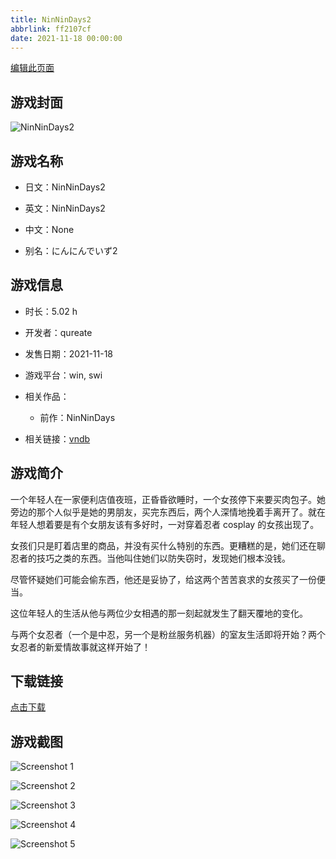 ```yaml
---
title: NinNinDays2
abbrlink: ff2107cf
date: 2021-11-18 00:00:00
---
```

[编辑此页面](https://github.com/ACG-3/ADV3-source/blob/main/source/_posts/games/NinNinDays2.md)

## 游戏封面

![NinNinDays2](https://pan.timero.xyz/d/onedrive/img_lib_001/NinNinDays2_cover.avif)


## 游戏名称

- 日文：NinNinDays2
- 英文：NinNinDays2
- 中文：None

- 别名：にんにんでいず2


## 游戏信息

- 时长：5.02 h
- 开发者：qureate
- 发售日期：2021-11-18
- 游戏平台：win, swi
- 相关作品：
   - 前作：NinNinDays

- 相关链接：[vndb](https://vndb.org/v32805)


## 游戏简介

一个年轻人在一家便利店值夜班，正昏昏欲睡时，一个女孩停下来要买肉包子。她旁边的那个人似乎是她的男朋友，买完东西后，两个人深情地挽着手离开了。就在年轻人想着要是有个女朋友该有多好时，一对穿着忍者 cosplay 的女孩出现了。

女孩们只是盯着店里的商品，并没有买什么特别的东西。更糟糕的是，她们还在聊忍者的技巧之类的东西。当他叫住她们以防失窃时，发现她们根本没钱。

尽管怀疑她们可能会偷东西，他还是妥协了，给这两个苦苦哀求的女孩买了一份便当。

这位年轻人的生活从他与两位少女相遇的那一刻起就发生了翻天覆地的变化。

与两个女忍者（一个是中忍，另一个是粉丝服务机器）的室友生活即将开始？两个女忍者的新爱情故事就这样开始了！




## 下载链接

[点击下载](https://pan.timero.xyz/onedrive/adv_lib_001/NinNinDays2)


## 游戏截图


![Screenshot 1](https://pan.timero.xyz/d/onedrive/img_lib_001/NinNinDays2_Screenshot_1.avif)

![Screenshot 2](https://pan.timero.xyz/d/onedrive/img_lib_001/NinNinDays2_Screenshot_2.avif)

![Screenshot 3](https://pan.timero.xyz/d/onedrive/img_lib_001/NinNinDays2_Screenshot_3.avif)

![Screenshot 4](https://pan.timero.xyz/d/onedrive/img_lib_001/NinNinDays2_Screenshot_4.avif)

![Screenshot 5](https://pan.timero.xyz/d/onedrive/img_lib_001/NinNinDays2_Screenshot_5.avif)

